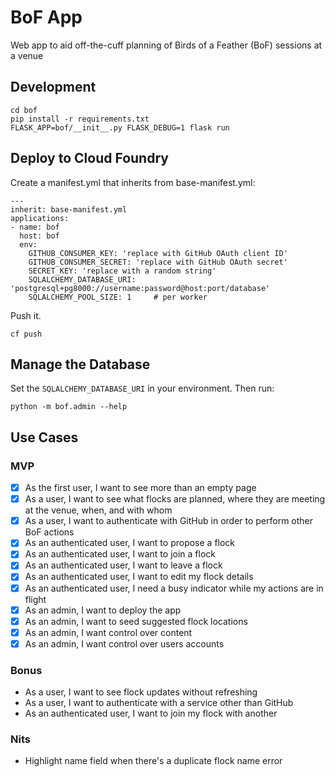 # BoF App

Web app to aid off-the-cuff planning of Birds of a Feather (BoF) sessions at a venue

## Development

```
cd bof
pip install -r requirements.txt
FLASK_APP=bof/__init__.py FLASK_DEBUG=1 flask run
```

## Deploy to Cloud Foundry

Create a manifest.yml that inherits from base-manifest.yml:

```
---
inherit: base-manifest.yml
applications:
- name: bof
  host: bof
  env:
    GITHUB_CONSUMER_KEY: 'replace with GitHub OAuth client ID'
    GITHUB_CONSUMER_SECRET: 'replace with GitHub OAuth secret'
    SECRET_KEY: 'replace with a random string'
    SQLALCHEMY_DATABASE_URI: 'postgresql+pg8000://username:password@host:port/database'
    SQLALCHEMY_POOL_SIZE: 1     # per worker
```

Push it.

```
cf push
```

## Manage the Database

Set the `SQLALCHEMY_DATABASE_URI` in your environment. Then run:

```
python -m bof.admin --help
```

## Use Cases

### MVP

* [X] As the first user, I want to see more than an empty page
* [X] As a user, I want to see what flocks are planned, where they are meeting at the venue, when, and with whom
* [X] As a user, I want to authenticate with GitHub in order to perform other BoF actions
* [X] As an authenticated user, I want to propose a flock
* [X] As an authenticated user, I want to join a flock
* [X] As an authenticated user, I want to leave a flock
* [X] As an authenticated user, I want to edit my flock details
* [X] As an authenticated user, I need a busy indicator while my actions are in flight
* [X] As an admin, I want to deploy the app
* [X] As an admin, I want to seed suggested flock locations
* [X] As an admin, I want control over content
* [X] As an admin, I want control over users accounts

### Bonus

* As a user, I want to see flock updates without refreshing
* As a user, I want to authenticate with a service other than GitHub
* As an authenticated user, I want to join my flock with another

### Nits

* Highlight name field when there's a duplicate flock name error
